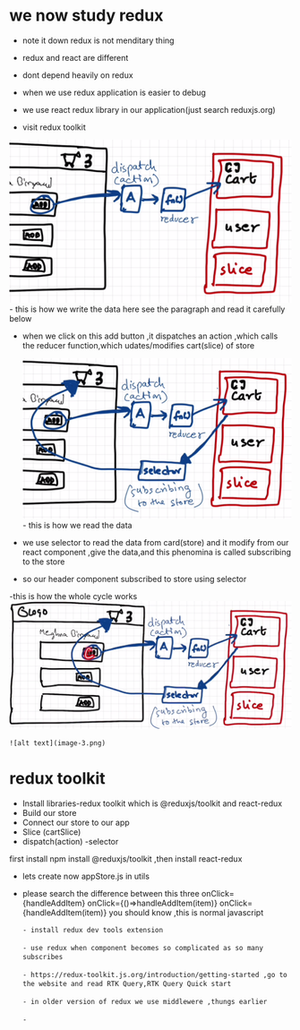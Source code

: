 # we now study redux
 - note it down redux is not menditary thing

 - redux and react are different

 - dont depend heavily on redux

 - when  we use redux application is easier to debug

 - we use react redux library in our application(just search reduxjs.org)
 - visit redux toolkit

 ![alt text](image.png)
    - this is how we write the data
 here see the paragraph and read it carefully below
 - when we click on this add button ,it dispatches an action ,which calls the reducer function,which udates/modifies cart(slice) of store


      ![alt text](image-1.png)
       - this is how we read the data
 - we use selector to read the data from card(store) and it modify from our react component ,give the data,and this phenomina is called subscribing to the store
 - so our header component subscribed to store using selector

 -this is how the whole cycle works
    ![alt text](image-2.png)

    ![alt text](image-3.png)


# redux toolkit
 - Install libraries-redux toolkit which is @reduxjs/toolkit and react-redux
 - Build our store
 - Connect our store to our app
 - Slice (cartSlice)
 - dispatch(action)
 -selector 

 first install npm install @reduxjs/toolkit ,then install react-redux

 - lets create now appStore.js in utils

 - please search the difference between this three
       onClick={handleAddItem}
       onClick={()=>handleAddItem(item)}
       onClick={handleAddItem(item)}  you should know ,this is normal javascript


       - install redux dev tools extension 

       - use redux when component becomes so complicated as so many subscribes

       - https://redux-toolkit.js.org/introduction/getting-started ,go to the website and read RTK Query,RTK Query Quick start

       - in older version of redux we use middlewere ,thungs earlier

       - 